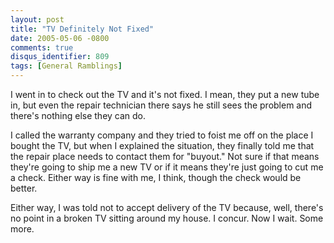 ```yaml
---
layout: post
title: "TV Definitely Not Fixed"
date: 2005-05-06 -0800
comments: true
disqus_identifier: 809
tags: [General Ramblings]
---
```

I went in to check out the TV and it's not fixed. I mean, they put a new
tube in, but even the repair technician there says he still sees the
problem and there's nothing else they can do.
 
 I called the warranty company and they tried to foist me off on the
place I bought the TV, but when I explained the situation, they finally
told me that the repair place needs to contact them for "buyout." Not
sure if that means they're going to ship me a new TV or if it means
they're just going to cut me a check. Either way is fine with me, I
think, though the check would be better.
 
 Either way, I was told not to accept delivery of the TV because, well,
there's no point in a broken TV sitting around my house. I concur. Now I
wait. Some more.

